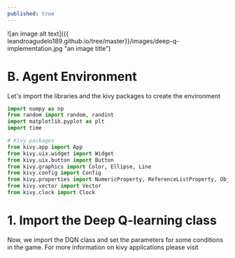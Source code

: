 ```yaml
---
published: true
---
```



![an image alt text]({{ leandroagudelo189.github.io/tree/master}}/images/deep-q-implementation.jpg "an image title")


# B. Agent Environment

Let's import the libraries and the kivy packages to create the environment

```python
import numpy as np
from random import random, randint
import matplotlib.pyplot as plt
import time

# Kivy packages
from kivy.app import App
from kivy.uix.widget import Widget
from kivy.uix.button import Button
from kivy.graphics import Color, Ellipse, Line
from kivy.config import Config
from kivy.properties import NumericProperty, ReferenceListProperty, ObjectProperty
from kivy.vector import Vector
from kivy.clock import Clock

```

# 1. Import the Deep Q-learning class

Now, we import the DQN class and set the parameters for some conditions in the game. For more information on kivy applications please visit 